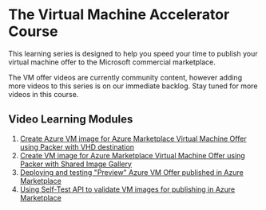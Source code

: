 # The Virtual Machine Accelerator Course

This learning series is designed to help you speed your time to publish your virtual machine offer to the Microsoft commercial marketplace. 

The VM offer videos are currently community content, however adding more videos to this series is on our immediate backlog. Stay tuned for more videos in this course.

## Video Learning Modules

1. [Create Azure VM image for Azure Marketplace Virtual Machine Offer using Packer with VHD destination](https://youtu.be/AcsXUuYCvQw)
1. [Create VM image for Azure Marketplace Virtual Machine Offer using Packer with Shared Image Gallery](https://youtu.be/FVPiecI5r3s)
1. [Deploying and testing "Preview" Azure VM Offer published in Azure Marketplace](https://youtu.be/BJjdoHAIap8)
1. [Using Self-Test API to validate VM images for publishing in Azure Marketplace](https://youtu.be/le-h-S4_jIA)
